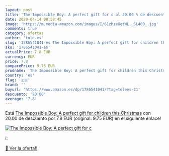 ```yaml
---
layout: post
title: 'The Impossible Boy: A perfect gift for c al 20.00 % de descuento'
date: 2020-04-14 08:58:45
image: 'https://m.media-amazon.com/images/I/61zMzeXqtWL._SL400_.jpg'
comments: true
category: ofertas
author: 'tole.es'
slug: '1786541041-es The Impossible Boy: A perfect gift for children this...'
sku: '1786541041-es'
actualPrice: 7.8 EUR
currency: EUR
price: 7.8
comparePrice: 9.75 EUR
prodname: 'The Impossible Boy: A perfect gift for children this Christmas'
country: 'es'
flag: '🇪🇸'
brand: ''
buyurl: 'https://www.amazon.es/dp/1786541041/?tag=tolees-21'
descuento: '20.00'
average: '7.8'
---
```


Está [The Impossible Boy: A perfect gift for children this Christmas](https://www.amazon.es/dp/1786541041/?tag=tolees-21) con 20.00 de descuento por 7.8 EUR (original: 9.75 EUR) en el siguiente enlace!

[![The Impossible Boy: A perfect gift for c](https://m.media-amazon.com/images/I/61zMzeXqtWL._SL400_.jpg)](https://www.amazon.es/dp/1786541041/?tag=tolees-21)

ℹ️:


[🛒 Ver la oferta!!](https://www.amazon.es/dp/1786541041/?tag=tolees-21)

